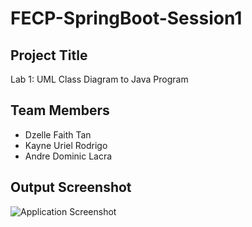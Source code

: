 # FECP-SpringBoot-Session1

## Project Title
Lab 1: UML Class Diagram to Java Program

## Team Members
- Dzelle Faith Tan
- Kayne Uriel Rodrigo
- Andre Dominic Lacra

## Output Screenshot
![Application Screenshot](./screenshot.png)
